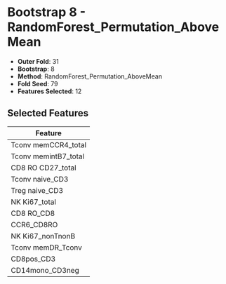 # Bootstrap 8 - RandomForest_Permutation_AboveMean

- **Outer Fold**: 31
- **Bootstrap**: 8
- **Method**: RandomForest_Permutation_AboveMean
- **Fold Seed**: 79
- **Features Selected**: 12

## Selected Features

| Feature |
|---------|
| Tconv memCCR4_total |
| Tconv memintB7_total |
| CD8 RO CD27_total |
| Tconv naive_CD3 |
| Treg naive_CD3 |
| NK Ki67_total |
| CD8 RO_CD8 |
| CCR6_CD8RO |
| NK Ki67_nonTnonB |
| Tconv memDR_Tconv |
| CD8pos_CD3 |
| CD14mono_CD3neg |
